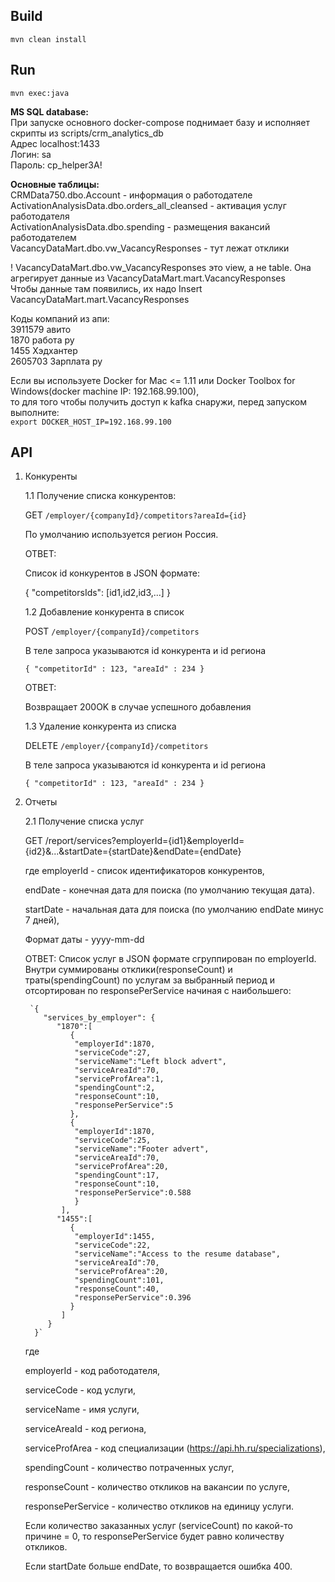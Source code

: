 ## Build
`mvn clean install`

## Run
`mvn exec:java`

**MS SQL database:**    
При запуске основного docker-compose поднимает базу и исполняет скрипты из scripts/crm_analytics_db  
Адрес localhost:1433  
Логин: sa  
Пароль: cp_helper3A!  

**Основные таблицы:**    
CRMData750.dbo.Account - информация о работодателе  
ActivationAnalysisData.dbo.orders_all_cleansed - активация услуг работодателя  
ActivationAnalysisData.dbo.spending - размещения вакансий работодателем  
VacancyDataMart.dbo.vw_VacancyResponses - тут лежат отклики  

! VacancyDataMart.dbo.vw_VacancyResponses это view, а не table. Она агрегирует данные из VacancyDataMart.mart.VacancyResponses  
Чтобы данные там появились, их надо Insert VacancyDataMart.mart.VacancyResponses

Коды компаний из апи:  
3911579 авито  
1870 работа ру  
1455 Хэдхантер  
2605703 Зарплата ру  

Если вы используете Docker for Mac <= 1.11 или Docker Toolbox for Windows(docker machine IP: 192.168.99.100),  
то для того чтобы получить доступ к kafka снаружи, перед запуском выполните:  
`export DOCKER_HOST_IP=192.168.99.100`  

## API
1. Конкуренты

    1.1 Получение списка конкурентов:
    
    GET `/employer/{companyId}/competitors?areaId={id}`
        
    По умолчанию используется регион Россия.
    
    ОТВЕТ:
    
    Список id конкурентов в JSON формате:
    
    { "competitorsIds": [id1,id2,id3,...] }
    
    1.2 Добавление конкурента в список
    
    POST `/employer/{companyId}/competitors`
    
    В теле запроса указываются id конкурента и id региона 
    
    `{
    "competitorId" : 123,
    "areaId" : 234
    }`
    
    ОТВЕТ:
    
    Возвращает 200OK в случае успешного добавления
    
    1.3 Удаление конкурента из списка
    
    DELETE `/employer/{companyId}/competitors`
    
    В теле запроса указываются id конкурента и id региона 
    
    `{
    "competitorId" : 123,
    "areaId" : 234
    }`

2. Отчеты
    
    2.1 Получение списка услуг
    
    GET /report/services?employerId={id1}&employerId={id2}&...&startDate={startDate}&endDate={endDate}
    
    где employerId - список идентификаторов конкурентов,
    
    endDate - конечная дата для поиска (по умолчанию текущая дата).
    
    startDate - начальная дата для поиска (по умолчанию endDate минус 7 дней),
    
    Формат даты - yyyy-mm-dd
    
    ОТВЕТ:
    Список услуг в JSON формате сгруппирован по employerId. Внутри суммированы отклики(responseCount) и траты(spendingCount) по услугам за выбранный период и отсортирован по responsePerService начиная с наибольшего:

        `{
           "services_by_employer": {
              "1870":[
                 {
                  "employerId":1870,
                  "serviceCode":27,
                  "serviceName":"Left block advert",
                  "serviceAreaId":70,
                  "serviceProfArea":1,
                  "spendingCount":2,
                  "responseCount":10,
                  "responsePerService":5
                 },
                 {
                  "employerId":1870,
                  "serviceCode":25,
                  "serviceName":"Footer advert",
                  "serviceAreaId":70,
                  "serviceProfArea":20,
                  "spendingCount":17,
                  "responseCount":10,
                  "responsePerService":0.588
                  }
               ],
              "1455":[
                 {
                  "employerId":1455,
                  "serviceCode":22,
                  "serviceName":"Access to the resume database",
                  "serviceAreaId":70,
                  "serviceProfArea":20,
                  "spendingCount":101,
                  "responseCount":40,
                  "responsePerService":0.396
                 }
               ]
            }
         }`
   
    где 
    
    employerId - код работодателя, 
    
    serviceCode - код услуги, 
    
    serviceName - имя услуги, 
    
    serviceAreaId - код региона,
    
    serviceProfArea - код специализации (https://api.hh.ru/specializations),
    
    spendingCount - количество потраченных услуг, 
    
    responseCount - количество откликов на вакансии по услуге, 
    
    responsePerService -  количество откликов на единицу услуги.
    
    Если количество заказанных услуг (serviceCount) по какой-то причине = 0, то responsePerService будет равно количеству откликов.
    
    Если startDate больше endDate, то возвращается ошибка 400.  
